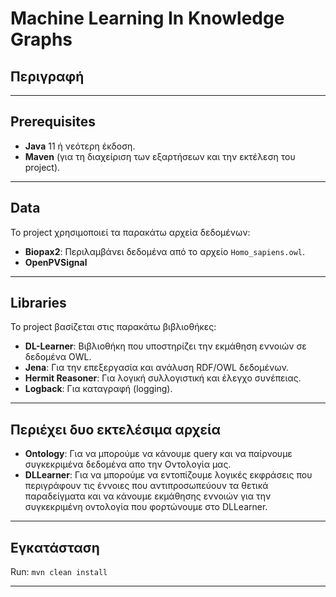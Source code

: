# Machine Learning In Knowledge Graphs

## Περιγραφή

---

## Prerequisites
- **Java** 11 ή νεότερη έκδοση.
- **Maven** (για τη διαχείριση των εξαρτήσεων και την εκτέλεση του project).

---

## Data
Το project χρησιμοποιεί τα παρακάτω αρχεία δεδομένων:
- **Biopax2**: Περιλαμβάνει δεδομένα από το αρχείο `Homo_sapiens.owl`.
- **OpenPVSignal**

---

## Libraries
Το project βασίζεται στις παρακάτω βιβλιοθήκες:
- **DL-Learner**: Βιβλιοθήκη που υποστηρίζει την εκμάθηση εννοιών σε δεδομένα OWL.
- **Jena**: Για την επεξεργασία και ανάλυση RDF/OWL δεδομένων.
- **Hermit Reasoner**: Για λογική συλλογιστική και έλεγχο συνέπειας.
- **Logback**: Για καταγραφή (logging).

---

## Περιέχει δυο εκτελέσιμα αρχεία
- **Ontology**: Για να μπορούμε να κάνουμε query και να παίρνουμε συγκεκριμένα δεδομένα απο την Οντολογία μας.
- **DLLearner**: Για να μπορούμε να εντοπίζουμε λογικές εκφράσεις που περιγράφουν τις έννοιες που αντιπροσωπεύουν
τα θετικά παραδείγματα και να κάνουμε εκμάθησης εννοιών για την συγκεκριμένη οντολογία που φορτώνουμε στο DLLearner.


---

## Εγκατάσταση
Run: `mvn clean install`

---






